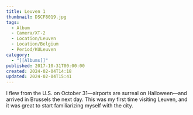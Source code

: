 ```yaml
---
title: Leuven 1
thumbnail: DSCF8019.jpg
tags:
  - Album
  - Camera/XT-2
  - Location/Leuven
  - Location/Belgium
  - Period/KULeuven
category:
  - "[[Albums]]"
published: 2017-10-31T00:00:00
created: 2024-02-04T14:18
updated: 2024-02-04T15:41
---
```

I flew from the U.S. on October 31—airports are surreal on Halloween—and arrived in Brussels the next day. This was my first time visiting Leuven, and it was great to start familiarizing myself with the city.
